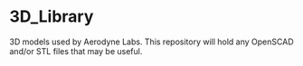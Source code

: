 3D_Library
==========

3D models used by Aerodyne Labs.  This repository will hold any OpenSCAD and/or STL files that may be useful.
